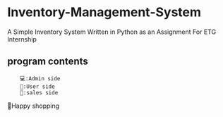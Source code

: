 # Inventory-Management-System
A Simple Inventory System Written in Python as an Assignment For ETG Internship

## program contents

        💻:Admin side          
        👤:User side              
        🏪:sales side    
        
 🛒Happy shopping
